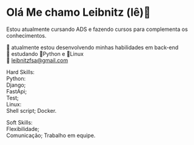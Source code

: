 # Olá Me chamo Leibnitz (lê)👋

Estou atualmente cursando ADS e fazendo cursos para complementa os conhecimentos.

🔭 atualmente estou desenvolvendo minhas habilidades em back-end  
📖 estudando 🐍Python e 🐧Linux  
📨 leibnitzfsa@gmail.com  


Hard Skills:  
        Python:  
            Django;  
            FastApi;  
            Test;  
        Linux:  
            Shell script;
            Docker.  

Soft Skills:  
        Flexibilidade;  
        Comunicação;
        Trabalho em equipe.


<!--
**leibnitzfermat/leibnitzfermat** is a ✨ _special_ ✨ repository because its `README.md` (this file) appears on your GitHub profile.

Here are some ideas to get you started:

- 🔭 I’m currently working on ...
- 🌱 I’m currently learning ...
- 👯 I’m looking to collaborate on ...
- 🤔 I’m looking for help with ...
- 💬 Ask me about ...
- 📫 How to reach me: ...
- 😄 Pronouns: ...
- ⚡ Fun fact: ...
-->

